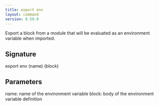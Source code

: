 ```yaml
---
title: export env
layout: command
version: 0.59.0
---
```


Export a block from a module that will be evaluated as an environment variable when imported.

## Signature

export env (name) (block)

## Parameters

  name: name of the environment variable
  block: body of the environment variable definition

